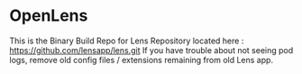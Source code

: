 # OpenLens

This is the Binary Build Repo for Lens Repository located here : https://github.com/lensapp/lens.git
If you have trouble about not seeing pod logs, remove old config files / extensions remaining from old Lens app.
